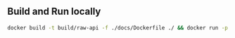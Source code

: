 ## Build and Run locally
```bash
docker build -t build/raw-api -f ./docs/Dockerfile ./ && docker run -p 8080:8080 build/raw-api
```